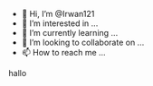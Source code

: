 - 👋 Hi, I’m @Irwan121
- 👀 I’m interested in ...
- 🌱 I’m currently learning ...
- 💞️ I’m looking to collaborate on ...
- 📫 How to reach me ...

<!---
Irwan121/Irwan121 is a ✨ special ✨ repository because its `README.md` (this file) appears on your GitHub profile.
You can click the Preview link to take a look at your changes.
--->hallo

